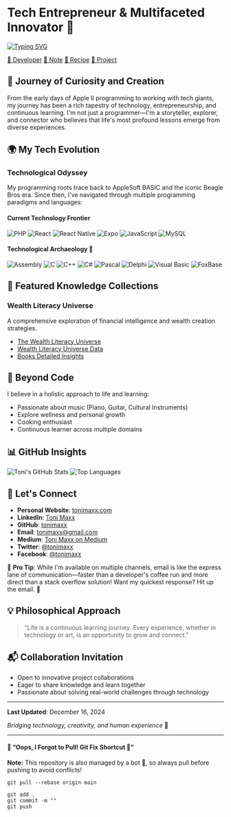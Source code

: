 # Tech Entrepreneur & Multifaceted Innovator 🚀

[![Typing SVG](https://readme-typing-svg.demolab.com?font=Fira+Code&pause=1000&width=435&lines=From+Apple+II+to+global+innovation;Code+craftsman%2C+problem+solver;Multilingual+in+tech+languages;Entrepreneur+at+heart%2C+global+mind;Building+solutions+that+matter;Musician%2C+learner%2C+tech+explorer;Bridging+creativity+and+code;Transforming+ideas+into+impact;Sharing+knowledge%2C+inspiring+growth;Curious+mind%2C+endless+potential)](https://git.io/typing-svg)

[🔗 Developer](./Dev/) [🔗 Note](./note/) [🔗 Recipe](./Recipe/) [🔗 Project](./Project/)

## 👋 Journey of Curiosity and Creation

From the early days of Apple II programming to working with tech giants, my journey has been a rich tapestry of technology, entrepreneurship, and continuous learning. I'm not just a programmer—I'm a storyteller, explorer, and connector who believes that life's most profound lessons emerge from diverse experiences.

## 🌍 My Tech Evolution

### Technological Odyssey
My programming roots trace back to AppleSoft BASIC and the iconic Beagle Bros era. Since then, I've navigated through multiple programming paradigms and languages:

#### Current Technology Frontier
![PHP](https://img.shields.io/badge/-PHP-777BB4?style=flat-square&logo=php&logoColor=white)
![React](https://img.shields.io/badge/-React-61DAFB?style=flat-square&logo=react&logoColor=black)
![React Native](https://img.shields.io/badge/-React_Native-61DAFB?style=flat-square&logo=react&logoColor=black)
![Expo](https://img.shields.io/badge/-Expo-000020?style=flat-square&logo=expo&logoColor=white)
![JavaScript](https://img.shields.io/badge/-JavaScript-F7DF1E?style=flat-square&logo=javascript&logoColor=black)
![MySQL](https://img.shields.io/badge/-MySQL-4479A1?style=flat-square&logo=mysql&logoColor=white)

#### Technological Archaeology 🏺
![Assembly](https://img.shields.io/badge/-Assembly-000000?style=flat-square)
![C](https://img.shields.io/badge/-C-A8B9CC?style=flat-square&logo=c&logoColor=white)
![C++](https://img.shields.io/badge/-C++-00599C?style=flat-square&logo=c%2B%2B&logoColor=white)
![C#](https://img.shields.io/badge/-C%23-239120?style=flat-square&logo=c-sharp&logoColor=white)
![Pascal](https://img.shields.io/badge/-Pascal-000000?style=flat-square)
![Delphi](https://img.shields.io/badge/-Delphi-EE1F35?style=flat-square)
![Visual Basic](https://img.shields.io/badge/-Visual_Basic-512BD4?style=flat-square)
![FoxBase](https://img.shields.io/badge/-FoxBase-4479A1?style=flat-square)


## 🌟 Featured Knowledge Collections

### Wealth Literacy Universe
A comprehensive exploration of financial intelligence and wealth creation strategies.

- [The Wealth Literacy Universe](/note/The_Wealth_Literacy_Universe.md)
- [Wealth Literacy Universe Data](/note/wlu.json)
- [Books Detailed Insights](/note/books_details.json)

## 🎨 Beyond Code

I believe in a holistic approach to life and learning:
- Passionate about music (Piano, Guitar, Cultural Instruments)
- Explore wellness and personal growth
- Cooking enthusiast
- Continuous learner across multiple domains

## 📊 GitHub Insights

![Toni's GitHub Stats](https://github-readme-stats.vercel.app/api?username=tonimaxx&show_icons=true&theme=radical)
![Top Languages](https://github-readme-stats.vercel.app/api/top-langs/?username=tonimaxx&layout=compact&theme=radical)

## 🤝 Let's Connect

- **Personal Website**: [tonimaxx.com](https://tonimaxx.com)
- **LinkedIn**: [Toni Maxx](https://www.linkedin.com/in/tonimaxx/)
- **GitHub**: [tonimaxx](https://github.com/tonimaxx)
- **Email**: tonimaxx@gmail.com
- **Medium**: [Toni Maxx on Medium](https://medium.com/@tonimaxx)
- **Twitter**: [@tonimaxx](https://twitter.com/tonimaxx)
- **Facebook**: [@tonimaxx](https://facebook.com/tonimaxx)

📧 **Pro Tip**: While I'm available on multiple channels, email is like the express lane of communication—faster than a developer's coffee run and more direct than a stack overflow solution! Want my quickest response? Hit up the email. 🚀

## 💡 Philosophical Approach

> "Life is a continuous learning journey. Every experience, whether in technology or art, is an opportunity to grow and connect."

## 📬 Collaboration Invitation

- Open to innovative project collaborations
- Eager to share knowledge and learn together
- Passionate about solving real-world challenges through technology

---

**Last Updated**: December 16, 2024

*Bridging technology, creativity, and human experience* 🌱

---
#### 🚀 “Oops, I Forgot to Pull! Git Fix Shortcut 🎯”
**Note:** This repository is also managed by a bot 🤖, so always pull before pushing to avoid conflicts!
```
git pull --rebase origin main

git add .
git commit -m ""
git push
```